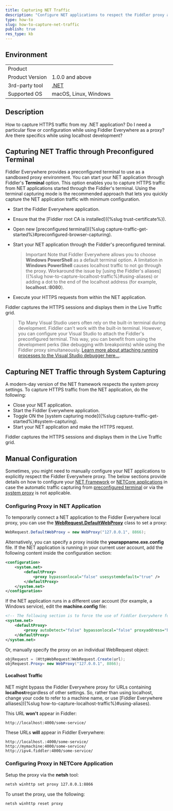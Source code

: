 ```yaml
---
title: Capturing NET Traffic
description: "Configure NET applications to respect the Fiddler proxy and capture their HTTPS traffic."
type: how-to
slug: how-to-capture-net-traffic
publish: true
res_type: kb
---
```



## Environment

|   |   |
|---|---|
| Product   |
| Product Version | 1.0.0 and above  |
| 3rd-party tool | [.NET](https://dotnet.microsoft.com/en-us/learn/dotnet/what-is-dotnet) |
| Supported OS | macOS, Linux, Windows |

## Description

How to capture HTTPS traffic from my .NET application? Do I need a particular flow or configuration while using Fiddler Everywhere as a proxy? Are there specifics while using localhost development?


## Capturing NET Traffic through Preconfigured Terminal

Fiddler Everywhere provides a preconfigured terminal to use as a sandboxed proxy environment. You can start your NET application through Fiddler's **Terminal** option. This option enables you to capture HTTPS traffic from NET applications started through the Fiddler's terminal. Using the terminal capturing mode is the recommended approach that lets you quickly capture the NET application traffic with minimum configuration.

- Start the Fiddler Everywhere application.

- Ensure that the [Fiddler root CA is installed]({%slug trust-certificate%}).

- Open new [preconfigured terminal]({%slug capture-traffic-get-started%}#preconfigured-browser-capturing).

- Start your NET application through the Fiddler's preconfigured terminal.

    > Important Note that Fiddler Everywhere allows you to choose **Windows PowerShell** as a default terminal option. A limitation in  **Windows PowerShell** causes localhost traffic to not go through the proxy. Workaround the issue by [using the Fiddler's aliases]({%slug how-to-capture-localhost-traffic%}#using-aliases) or adding a dot to the end of the localhost address (for example, **localhost.:8080**).

- Execute your HTTPS requests from within the NET application.

Fiddler captures the HTTPS sessions and displays them in the Live Traffic grid. 

> Tip Many Visual Studio users often rely on the built-in terminal during development. Fiddler can't work with the built-in terminal. However, you can configure your Visual Studio to attach the Fiddler's preconfigured terminal. This way, you can benefit from using the development perks (like debugging with breakpoints) while using the Fiddler proxy simultaneously. [Learn more about attaching running processes to the Visual Studio debugger here...](https://learn.microsoft.com/en-us/visualstudio/debugger/attach-to-running-processes-with-the-visual-studio-debugger?view=vs-2022).



## Capturing NET Traffic through System Capturing

A modern-day version of the NET framework respects the system proxy settings. To capture HTTPS traffic from the NET application, do the following:

- Close your NET application.
- Start the Fiddler Everywhere application.
- Toggle ON the [system capturing mode]({%slug capture-traffic-get-started%}#system-capturing).
- Start your NET application and make the HTTPS request.

Fiddler captures the HTTPS sessions and displays them in the Live Traffic grid.



## Manual Configuration

Sometimes, you might need to manually configure your NET applications to explicitly respect the Fiddler Everywhere proxy. The below sections provide details on how to configure your [NET Framework](#configuring-proxy-in-net-application) or [NETCore applications](#configuring-proxy-in-netcore-application) in case the automatic traffic capturing from [preconfigured terminal](#capturing-net-traffic-through-preconfigured-terminal) or via the [system proxy](#capturing-net-traffic-through-system-capturing) is not applicable.


### Configuring Proxy in NET Application

To temporarily connect a NET application to the Fiddler Everywhere local proxy, you can use the [**WebRequest.DefaultWebProxy**](https://learn.microsoft.com/en-us/dotnet/api/system.net.webrequest.defaultwebproxy?view=net-8.0) class to set a proxy:

```c#
WebRequest.DefaultWebProxy = new WebProxy("127.0.0.1", 8866);
```

Alternatively, you can specify a proxy inside the **yourappname.exe.config** file. If the NET application is running in your current user account, add the following content inside the configuration section:

```xml
<configuration>
    <system.net>
        <defaultProxy>
            <proxy bypassonlocal="false" usesystemdefault="true" />
        </defaultProxy>
    </system.net>
</configuration>
```

If the NET application runs in a different user account (for example, a Windows service), edit the **machine.config** file:
```xml
<!-- The following section is to force the use of Fiddler Everywhere for all applications, including those running in service accounts -->  
<system.net>
    <defaultProxy>
        <proxy autoDetect="false" bypassonlocal="false" proxyaddress="http://127.0.0.1:8866" usesystemdefault="false" />
    </defaultProxy>
</system.net>
```

Or, manually specify the proxy on an individual WebRequest object:
```c#
objRequest = (HttpWebRequest)WebRequest.Create(url);
objRequest.Proxy= new WebProxy("127.0.0.1", 8866);
```

#### Localhost Traffic

NET might bypass the Fiddler Everywhere proxy for URLs containing **localhost**regardless of other settings. So, rather than using localhost, change your code to refer to a machine name, or use [Fiddler Everywhere alliases]({%slug how-to-capture-localhost-traffic%}#using-aliases).

This URL **won't** appear in Fiddler:
```
http://localhost:4000/some-service/
```

These URLs **will** appear in Fiddler Everywhere: 
```
http://localhost.:4000/some-service/
http://mymachine:4000/some-service/
http://ipv4.fiddler:4000/some-service/
```

### Configuring Proxy in NETCore Application


Setup the proxy via the **netsh** tool:
```sh
netsh winhttp set proxy 127.0.0.1:8866
```
 
To unset the proxy, use the following:
```sh
netsh winhttp reset proxy
```



